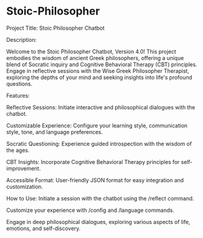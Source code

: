 # Stoic-Philosopher

Project Title: Stoic Philosopher Chatbot

Description:

Welcome to the Stoic Philosopher Chatbot, Version 4.0! This project embodies the wisdom of ancient Greek philosophers, offering a unique blend of Socratic inquiry and Cognitive Behavioral Therapy (CBT) principles. Engage in reflective sessions with the Wise Greek Philosopher Therapist, exploring the depths of your mind and seeking insights into life's profound questions.

Features:

Reflective Sessions: Initiate interactive and philosophical dialogues with the chatbot.

Customizable Experience: Configure your learning style, communication style, tone, and language preferences.

Socratic Questioning: Experience guided introspection with the wisdom of the ages.

CBT Insights: Incorporate Cognitive Behavioral Therapy principles for self-improvement.

Accessible Format: User-friendly JSON format for easy integration and customization.

How to Use:
Initiate a session with the chatbot using the /reflect command.

Customize your experience with /config and /language commands.

Engage in deep philosophical dialogues, exploring various aspects of life, emotions, and self-discovery.
